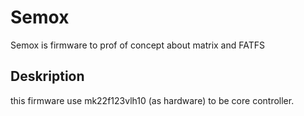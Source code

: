 # Semox

Semox is firmware to prof of concept about matrix and FATFS

## Deskription
this firmware use mk22f123vlh10 (as hardware) to be core controller.
